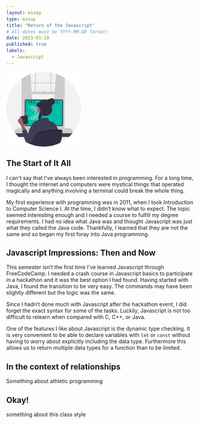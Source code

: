 ```yaml
---
layout: essay
type: essay
title: "Return of the Javascript"
# All dates must be YYYY-MM-DD format!
date: 2023-01-18
published: true
labels:
  - Javascript
---
```


<img width="200px" class="rounded float-start pe-4" src="../img/essays/woman-coding.png">


## The Start of It All

I can't say that I've always been interested in programming. For a long time, I thought the internet and computers were mystical things that operated magically and anything involving a terminal could break the whole thing. 

My first experience with programming was in 2011, when I took Introduction to Computer Science I. At the time, I didn’t know what to expect. The topic seemed interesting enough and I needed a course to fulfill my degree requirements. I had no idea what Java was and thought Javascript was just what they called the Java code. Thankfully, I learned that they are not the same and so began my first foray into Java programming.

## Javascript Impressions: Then and Now

This semester isn’t the first time I’ve learned Javascript through FreeCodeCamp. I needed a crash course in Javascript basics to participate in a hackathon and it was the best option I had found. Having started with Java, I found the transition to be very easy. The commands may have been slightly different but the logic was the same.

Since I hadn’t done much with Javascript after the hackathon event, I did forget the exact syntax for some of the tasks. Luckily, Javascript is not too difficult to relearn when compared with C, C++, or Java. 

One of the features I like about Javascript is the dynamic type checking. It is very convenient to be able to declare variables with ```let``` or ```const``` without having to worry about explicitly including the data type. Furthermore this allows us to return multiple data types for a function than to be limited. 

## In the context of relationships

Something about athletic programming

## Okay!

something about this class style
